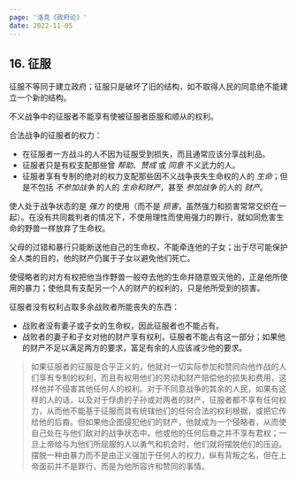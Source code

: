 ```yaml
---
page: '洛克《政府论》'
date: 2022-11-05
---
```


## 16. 征服

征服不等同于建立政府；征服只是破坏了旧的结构，如不取得人民的同意绝不能建立一个新的结构。

不义战争中的征服者不能享有使被征服者臣服和顺从的权利。

合法战争的征服者的权力：

- 在征服者一方战斗的人不因为征服受到损失，而且通常应该分享战利品。
- 征服者只是有权支配那些曾 _帮助_、_赞成_ 或 _同意_ 不义武力的人。
- 征服者享有专制的绝对的权力支配那些因不义战争丧失生命权的人的 _生命_；但是不包括 _不参加战争_ 的人的 _生命和财产_，甚至 _参加战争_ 的人的 _财产_。

使人处于战争状态的是 _强力_ 的使用（而不是 _损害_，虽然强力和损害常常交织在一起）。在没有共同裁判者的情况下，不使用理性而使用强力的罪行，就如同危害生命的野兽一样放弃了生命权。

父母的过错和暴行只能断送他自己的生命权，不能牵连他的子女；出于尽可能保护全人类的目的，他的财产仍属于子女以避免他们死亡。

使侵略者的对方有权把他当作野兽一般夺去他的生命并随意毁灭他的，正是他所使用的暴力；使他具有支配另一个人的财产的权利的，只是他所受到的损害。

征服者没有权利占取多余战败者所能丧失的东西：

- 战败者没有妻子或子女的生命权，因此征服者也不能占有。
- 战败者的妻子和子女对他的财产享有权利，征服者不能占有这一部分；如果他的财产不足以满足两方的要求，富足有余的人应该减少他的要求。

> 如果征服者的征服是合乎正义的，他就对一切实际参加和赞同向他作战的人们享有专制的权利，而且有权用他们的劳动和财产赔偿他的损失和费用，这样他并不侵害其他任何人的权利。对于不同意战争的其余的人民，如果有这样的人的话，以及对于俘虏的子孙或对两者的财产，征服者都不享有任何权力，从而他不能基于征服而具有统辖他们的任何合法的权利根据，或把它传给他的后裔。但如果他企图侵犯他们的财产，他就成为一个侵略者，从而使自己处在与他们敌对的战争状态中。他或他的任何后裔之并不享有君权；一旦上帝给与为他们所屈服的人以勇气和机会时，他们就将摆脱他们的压迫。摆脱一种由暴力而不是由正义强加于任何人的权力，纵有背叛之名，但在上帝面前并不是罪行，而是为他所容许和赞同的事情。
